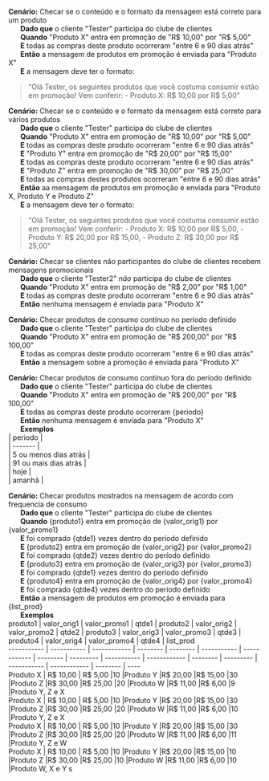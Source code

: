 **Cenário:** Checar se o conteúdo e o formato da mensagem está correto para um produto  
&nbsp;&nbsp;&nbsp;&nbsp;&nbsp;&nbsp;**Dado que** o cliente "Tester" participa do clube de clientes  
&nbsp;&nbsp;&nbsp;&nbsp;&nbsp;&nbsp;**Quando** "Produto X" entra em promoção de "R$ 10,00" por "R$ 5,00"  
&nbsp;&nbsp;&nbsp;&nbsp;&nbsp;&nbsp;**E** todas as compras deste produto ocorreram "entre 6 e 90 dias atrás"  
&nbsp;&nbsp;&nbsp;&nbsp;&nbsp;&nbsp;**Então** a mensagem de produtos em promoção é enviada para "Produto X"  
&nbsp;&nbsp;&nbsp;&nbsp;&nbsp;&nbsp;**E** a mensagem deve ter o formato:   
> "Olá Tester, os seguintes produtos que você costuma consumir estão em promoção! Vem conferir: - Produto X: R$ 10,00 por R$ 5,00"  

**Cenário:** Checar se o conteúdo e o formato da mensagem está correto para vários produtos  
&nbsp;&nbsp;&nbsp;&nbsp;&nbsp;&nbsp;**Dado que** o cliente "Tester" participa do clube de clientes  
&nbsp;&nbsp;&nbsp;&nbsp;&nbsp;&nbsp;**Quando** "Produto X" entra em promoção de "R$ 10,00" por "R$ 5,00"  
&nbsp;&nbsp;&nbsp;&nbsp;&nbsp;&nbsp;**E** todas as compras deste produto ocorreram "entre 6 e 90 dias atrás"  
&nbsp;&nbsp;&nbsp;&nbsp;&nbsp;&nbsp;**E** "Produto Y" entra em promoção de "R$ 20,00" por "R$ 15,00"  
&nbsp;&nbsp;&nbsp;&nbsp;&nbsp;&nbsp;**E** todas as compras deste produto ocorreram "entre 6 e 90 dias atrás"  
&nbsp;&nbsp;&nbsp;&nbsp;&nbsp;&nbsp;**E** "Produto Z" entra em promoção de "R$ 30,00" por "R$ 25,00"  
&nbsp;&nbsp;&nbsp;&nbsp;&nbsp;&nbsp;**E** todas as compras destes produtos ocorreram "entre 6 e 90 dias atrás"  
&nbsp;&nbsp;&nbsp;&nbsp;&nbsp;&nbsp;**Então** aa mensagem de produtos em promoção é enviada para "Produto X, Produto Y e Produto Z"  
&nbsp;&nbsp;&nbsp;&nbsp;&nbsp;&nbsp;**E** a mensagem deve ter o formato:   
> "Olá Tester, os seguintes produtos que você costuma consumir estão em promoção! Vem conferir: - Produto X: R$ 10,00 por R$ 5,00, - Produto Y: R$ 20,00 por R$ 15,00, - Produto Z: R$ 30,00 por R$ 25,00"  

**Cenário:** Checar se clientes não participantes do clube de clientes recebem mensagens promocionais  
&nbsp;&nbsp;&nbsp;&nbsp;&nbsp;&nbsp;**Dado que** o cliente "Tester2" *não* participa do clube de clientes  
&nbsp;&nbsp;&nbsp;&nbsp;&nbsp;&nbsp;**Quando** "Produto X" entra em promoção de "R$ 2,00" por "R$ 1,00"  
&nbsp;&nbsp;&nbsp;&nbsp;&nbsp;&nbsp;**E** todas as compras deste produto ocorreram "entre 6 e 90 dias atrás"  
&nbsp;&nbsp;&nbsp;&nbsp;&nbsp;&nbsp;**Então** nenhuma mensagem é enviada para "Produto X"  

**Cenário:** Checar produtos de consumo contínuo no período definido  
&nbsp;&nbsp;&nbsp;&nbsp;&nbsp;&nbsp;**Dado que** o cliente "Tester" participa do clube de clientes  
&nbsp;&nbsp;&nbsp;&nbsp;&nbsp;&nbsp;**Quando** "Produto X" entra em promoção de "R$ 200,00" por "R$ 100,00"  
&nbsp;&nbsp;&nbsp;&nbsp;&nbsp;&nbsp;**E** todas as compras deste produto ocorreram "entre 6 e 90 dias atrás"  
&nbsp;&nbsp;&nbsp;&nbsp;&nbsp;&nbsp;**Então** a mensagem sobre a promoção é enviada para "Produto X"  

**Cenário:** Checar produtos de consumo contínuo fora do período definido  
&nbsp;&nbsp;&nbsp;&nbsp;&nbsp;&nbsp;**Dado que** o cliente "Tester" participa do clube de clientes  
&nbsp;&nbsp;&nbsp;&nbsp;&nbsp;&nbsp;**Quando** "Produto X" entra em promoção de "R$ 200,00" por "R$ 100,00"  
&nbsp;&nbsp;&nbsp;&nbsp;&nbsp;&nbsp;**E** todas as compras deste produto ocorreram {periodo}  
&nbsp;&nbsp;&nbsp;&nbsp;&nbsp;&nbsp;**Então** nenhuma mensagem é enviada para "Produto X"  
&nbsp;&nbsp;&nbsp;&nbsp;&nbsp;&nbsp;**Exemplos**  
| periodo |    
| ------- |  
| 5 ou menos dias atrás |  
| 91 ou mais dias atrás |  
| hoje |  
| amanhã |  

**Cenário:** Checar produtos mostrados na mensagem de acordo com frequencia de consumo  
&nbsp;&nbsp;&nbsp;&nbsp;&nbsp;&nbsp;**Dado que** o cliente "Tester" participa do clube de clientes  
&nbsp;&nbsp;&nbsp;&nbsp;&nbsp;&nbsp;**Quando** {produto1} entra em promoção de {valor_orig1} por {valor_promo1}  
&nbsp;&nbsp;&nbsp;&nbsp;&nbsp;&nbsp;**E** foi comprado {qtde1} vezes dentro do período definido  
&nbsp;&nbsp;&nbsp;&nbsp;&nbsp;&nbsp;**E** {produto2} entra em promoção de {valor_orig2} por {valor_promo2}  
&nbsp;&nbsp;&nbsp;&nbsp;&nbsp;&nbsp;**E** foi comprado {qtde2} vezes dentro do período definido  
&nbsp;&nbsp;&nbsp;&nbsp;&nbsp;&nbsp;**E** {produto3} entra em promoção de {valor_orig3} por {valor_promo3}  
&nbsp;&nbsp;&nbsp;&nbsp;&nbsp;&nbsp;**E** foi comprado {qtde1} vezes dentro do período definido  
&nbsp;&nbsp;&nbsp;&nbsp;&nbsp;&nbsp;**E** {produto4} entra em promoção de {valor_orig4} por {valor_promo4}  
&nbsp;&nbsp;&nbsp;&nbsp;&nbsp;&nbsp;**E** foi comprado {qtde4} vezes dentro do período definido  
&nbsp;&nbsp;&nbsp;&nbsp;&nbsp;&nbsp;**Então** a mensagem de produtos em promoção é enviada para {list_prod}  
&nbsp;&nbsp;&nbsp;&nbsp;&nbsp;&nbsp;**Exemplos**  
produto1 	| valor_orig1 | valor_promo1 | qtde1 	| produto2 	| valor_orig2 | valor_promo2 | qtde2 	| produto3 	| valor_orig3 | valor_promo3 | qtde3 	| produto4 	| valor_orig4 | valor_promo4 | qtde4 	| list_prod 	 	   
----------- | ----------- | ------------ | --------	| --------	| ----------- | ------------ | -------- | --------- | ----------- | ------------ | -------- | --------- | ----------- | ------------ | -------- | ----  
Produto X 	| R$ 10,00 	 | R$ 5,00 	   |10 		|Produto Y 	|R$ 20,00 	 |R$ 15,00 	   |30 		|Produto Z 	|R$ 30,00 	 |R$ 25,00 	   |20 		|Produto W 	|R$ 11,00 	 |R$ 6,00 	   |9 		|Produto Y, Z e X  
Produto X 	| R$ 10,00 	 | R$ 5,00 	   |10 		|Produto Y 	|R$ 20,00 	 |R$ 15,00 	   |30 		|Produto Z 	|R$ 30,00 	 |R$ 25,00 	   |20 		|Produto W 	|R$ 11,00 	 |R$ 6,00 	   |10 		|Produto Y, Z e X  
Produto X 	| R$ 10,00 	 | R$ 5,00 	   |10 		|Produto Y 	|R$ 20,00 	 |R$ 15,00 	   |30 		|Produto Z 	|R$ 30,00 	 |R$ 25,00 	   |20 		|Produto W 	|R$ 11,00 	 |R$ 6,00 	   |11 		|Produto Y, Z e W  
Produto X 	| R$ 10,00 	 | R$ 5,00 	   |10 		|Produto Y 	|R$ 20,00 	 |R$ 15,00 	   |10 		|Produto Z 	|R$ 30,00 	 |R$ 25,00 	   |10 		|Produto W 	|R$ 11,00 	 |R$ 6,00 	   |10 		|Produto W, X e Y  s